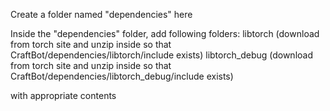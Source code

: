 Create a folder named "dependencies" here

Inside the "dependencies" folder, add following folders:
libtorch
(download from torch site and unzip inside so that CraftBot/dependencies/libtorch/include exists)
libtorch_debug 
(download from torch site and unzip inside so that CraftBot/dependencies/libtorch_debug/include exists)

with appropriate contents